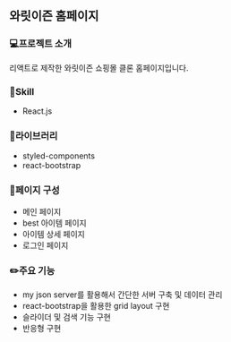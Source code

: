 ## 와릿이즌 홈페이지

### 💻프로젝트 소개
리액트로 제작한 와릿이즌 쇼핑몰 클론 홈페이지입니다.

### 📒Skill
- React.js

### 📗라이브러리
- styled-components
- react-bootstrap

### 📃페이지 구성
- 메인 페이지
- best 아이템 페이지
- 아이템 상세 페이지
- 로그인 페이지

### ✏️주요 기능
- my json server를 활용해서 간단한 서버 구축 및 데이터 관리
- react-bootstrap을 활용한 grid layout 구현
- 슬라이더 및 검색 기능 구현
- 반응형 구현
